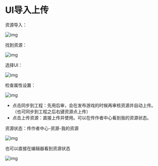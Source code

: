 # UI导入上传

资源导入：

![img](https://arkimg.ark.online/1739961020206-6.png)

找到资源：

![img](https://arkimg.ark.online/1739961020206-1.png)

选择UI：

![img](https://arkimg.ark.online/1739961020206-2.png)

检查属性设置：

![img](https://arkimg.ark.online/1739961020206-3.png)

- 点击同步到工程：先用后审，会在发布游戏的时候再审核资源并自动上传。（也可同步到工程之后右键资源点上传）
- 点击上传资源：直接上传并使用。可以在传作者中心看到我的资源状态。

资源状态：传作者中心-资源-我的资源

![img](https://arkimg.ark.online/1739961020206-4.png)

也可以直接在编辑器看到资源状态

![img](https://arkimg.ark.online/1739961020206-5.png)